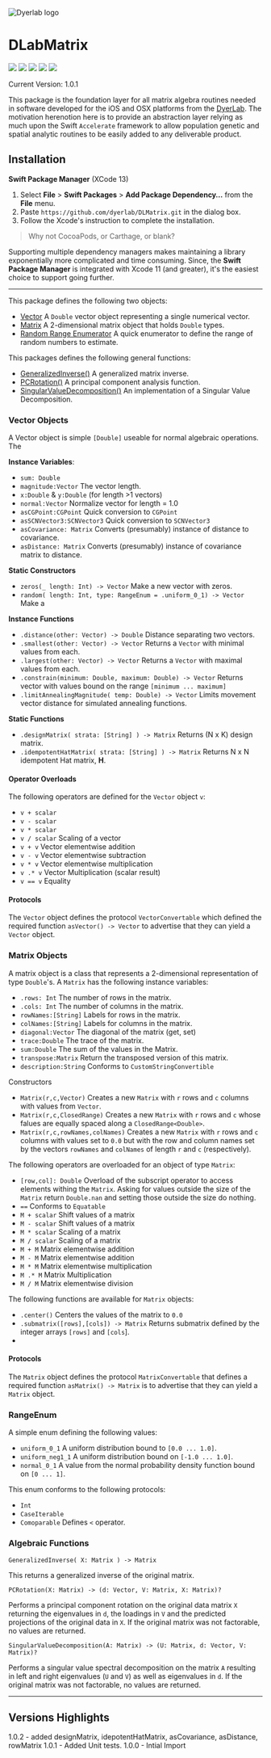 ![Dyerlab logo](https://live.staticflickr.com/65535/51722755557_2368c8fb01_o_d.jpg)

# DLabMatrix

![](https://img.shields.io/badge/license-GPLv3-green) ![](https://img.shields.io/badge/maintained%3F-Yes-green) ![](https://img.shields.io/badge/swift-5.5-green) ![](https://img.shields.io/badge/iOS-14.0-green) ![](https://img.shields.io/badge/macOS-11-green)

Current Version: 1.0.1

This package is the foundation layer for all matrix algebra routines needed in software developed for the iOS and OSX platforms from the [DyerLab](https://dyerlab.org).  The motivation herenotion here is to provide an abstraction layer relying as much upon the Swift `Accelerate` framework to allow population genetic and spatial analytic routines to be easily added to any deliverable product.


<a name="Installation"></a>
## Installation

**Swift Package Manager** (XCode 13)

1. Select **File** > **Swift Packages** > **Add Package Dependency…** from the **File** menu.
2. Paste `https://github.com/dyerlab/DLMatrix.git` in the dialog box.
3. Follow the Xcode's instruction to complete the installation.

> Why not CocoaPods, or Carthage, or blank?

Supporting multiple dependency managers makes maintaining a library exponentially more complicated and time consuming.  Since, the **Swift Package Manager** is integrated with Xcode 11 (and greater), it's the easiest choice to support going further.

---

This package defines the following two objects:

- <a href="#Vector">Vector</a> A `Double` vector object representing a single numerical vector.
- <a href="#Matrix">Matrix</a> A 2-dimensional matrix object that holds `Double` types.
- <a href="#RangeEnum">Random Range Enumerator</a> A quick enumerator to define the range of random numbers to estimate.

This packages defines the following general functions:

- <a href="#GINV">GeneralizedInverse()</a> A generalized matrix inverse.
- <a href="#PCA">PCRotation()</a> A principal component analysis function.
- <a href="#SVD">SingularValueDecomposition()</a> An implementation of a Singular Value Decomposition.
 

<a name="Vector"></a>
### Vector Objects

A Vector object is simple `[Double]` useable for normal algebraic operations.  The 


**Instance Variables**:

- `sum: Double`
- `magnitude:Vector` The vector length.
- `x:Double` & `y:Double` (for length >1 vectors)
- `normal:Vector` Normalize vector for length = 1.0
- `asCGPoint:CGPoint` Quick conversion to `CGPoint`
- `asSCNVector3:SCNVector3` Quick conversion to `SCNVector3`
- `asCovariance: Matrix` Converts (presumably) instance of distance to covariance.
- `asDistance: Matrix` Converts (presumably) instance of covariance matrix to distance.

**Static Constructors**

- `zeros(_ length: Int) -> Vector` Make a new vector with zeros.
- `random( length: Int, type: RangeEnum = .uniform_0_1) -> Vector` Make a 
 

**Instance Functions**

- `.distance(other: Vector) -> Double` Distance separating two vectors. 
- `.smallest(other: Vector) -> Vector` Returns a `Vector` with minimal values from each.
- `.largest(other: Vector) -> Vector` Returns a `Vector` with maximal values from each. 
- `.constrain(minimum: Double, maximum: Double) -> Vector` Returns vector with values bound on the range `[minimum ... maximum]`
- `.limitAnnealingMagnitude( temp: Double) -> Vector` Limits movement vector distance for simulated annealing functions.

**Static Functions**
- `.designMatrix( strata: [String] ) -> Matrix` Returns (N x K) design matrix.
- `.idempotentHatMatrix( strata: [String] ) -> Matrix` Returns N x N idempotent Hat matrix, **H**.
 
#### Operator Overloads

The following operators are defined for the `Vector` object `v`:

- `v + scalar` 
- `v - scalar`
- `v * scalar`
- `v / scalar` Scaling of a vector
- `v + v` Vector elementwise addition
- `v - v` Vector elementwise subtraction
- `v * v` Vector elementwise multiplication
- `v .* v` Vector Multiplication (scalar result)
- `v == v` Equality 

#### Protocols

The `Vector` object defines the protocol `VectorConvertable` which defined the required function `asVector() -> Vector` to advertise that they can yield a `Vector` object. 



<a name="Matrix"></a>
### Matrix Objects

A matrix object is a class that represents a 2-dimensional representation of type `Double`'s.  A `Matrix` has the following instance variables:

- `.rows: Int` The number of rows in the matrix.
- `.cols: Int` The number of columns in the matrix.
- `rowNames:[String]` Labels for rows in the matrix.
- `colNames:[String]` Labels for columns in the matrix.
- `diagonal:Vector` The diagonal of the matrix (get, set)
- `trace:Double` The trace of the matrix.
- `sum:Double` The sum of the values in the Matrix.
- `transpose:Matrix` Return the transposed version of this matrix.
- `description:String` Conforms to `CustomStringConvertible`

Constructors
- `Matrix(r,c,Vector)` Creates a new `Matrix` with `r` rows and `c` columns with values from `Vector`.
- `Matrix(r,c,ClosedRange)` Creates a new `Matrix` with `r` rows and `c` whose falues are equally spaced along a `ClosedRange<Double>`.
- `Matrix(r,c,rowNames,colNames)` Creates a new `Matrix` with `r` rows and `c` columns with values set to `0.0` but with the row and column names set by the vectors `rowNames` and `colNames` of length `r` and `c` (respectively).


The following operators are overloaded for an object of type `Matrix`:

- `[row,col]: Double` Overload of the subscript operator to access elements withing the `Matrix`.  Asking for values outside the size of the `Matrix` return `Double.nan` and setting those outside the size do nothing.
- `==` Conforms to `Equatable`
- `M + scalar` Shift values of a matrix
- `M - scalar` Shift values of a matrix
- `M * scalar` Scaling of a matrix
- `M / scalar` Scaling of a matrix
- `M + M` Matrix elementwise addition
- `M - M` Matrix elementwise addition
- `M * M` Matrix elementwise multiplication
- `M .* M` Matrix Multiplication 
- `M / M` Matrix elementwise division

The following functions are available for `Matrix` objects:
- `.center()` Centers the values of the matrix to `0.0`
- `.submatrix([rows],[cols]) -> Matrix` Returns submatrix defined by the integer arrays `[rows]` and `[cols`].
-  

#### Protocols

The `Matrix` object defines the protocol `MatrixConvertable` that defines a required function `asMatrix() -> Matrix` is to advertise that they can yield a `Matrix` object. 

<a name="RangeEnum"></a>
### RangeEnum

A simple enum defining the following values:
- `uniform_0_1` A uniform distribution bound to `[0.0 ... 1.0]`.
- `uniform_neg1_1` A uniform distribution bound on `[-1.0 ... 1.0]`.
- `normal_0_1` A value from the normal probability density function bound on `[0 ... 1]`.

This enum conforms to the following protocols:
- `Int`
- `CaseIterable`
- `Comoparable` Defines `<` operator.


### Algebraic Functions

<a name="GINV"></a> 

`GeneralizedInverse( X: Matrix ) -> Matrix` 

This returns a generalized inverse of the original matrix.

<a name="PCA"></a>

`PCRotation(X: Matrix) -> (d: Vector, V: Matrix, X: Matrix)?`

Performs a principal component rotation on the original data matrix `X` returning the eigenvalues in `d`, the loadings in `V` and the predicted projections of the original data in `X`.  If the original matrix was not factorable, no values are returned.

<a name="SVD"></a>

`SingularValueDecomposition(A: Matrix) -> (U: Matrix, d: Vector, V: Matrix)?` 

Performs a singular value spectral decomposition on the matrix `A` resulting in left and right eigenvalues (`U` and `V`) as well as eigenvalues in `d`. If the original matrix was not factorable, no values are returned.


<hr>

## Versions Highlights


1.0.2 - added designMatrix, idepotentHatMatrix, asCovariance, asDistance, rowMatrix
1.0.1 - Added Unit tests.
1.0.0 - Intial Import
